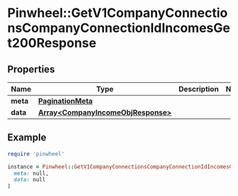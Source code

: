 # Pinwheel::GetV1CompanyConnectionsCompanyConnectionIdIncomesGet200Response

## Properties

| Name | Type | Description | Notes |
| ---- | ---- | ----------- | ----- |
| **meta** | [**PaginationMeta**](PaginationMeta.md) |  |  |
| **data** | [**Array&lt;CompanyIncomeObjResponse&gt;**](CompanyIncomeObjResponse.md) |  |  |

## Example

```ruby
require 'pinwheel'

instance = Pinwheel::GetV1CompanyConnectionsCompanyConnectionIdIncomesGet200Response.new(
  meta: null,
  data: null
)
```

